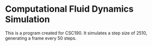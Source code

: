 # Computational Fluid Dynamics Simulation
This is a program created for CSC190. It simulates a step size of 2510, generating a frame every 50 steps. 
